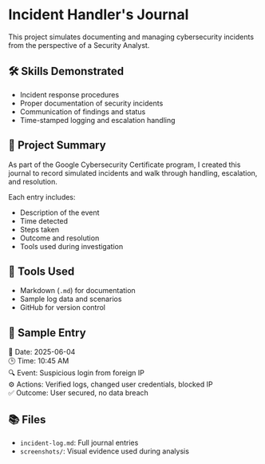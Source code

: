 # Incident Handler's Journal

This project simulates documenting and managing cybersecurity incidents from the perspective of a Security Analyst.

## 🛠️ Skills Demonstrated

- Incident response procedures  
- Proper documentation of security incidents  
- Communication of findings and status  
- Time-stamped logging and escalation handling

## 📄 Project Summary

As part of the Google Cybersecurity Certificate program, I created this journal to record simulated incidents and walk through handling, escalation, and resolution.

Each entry includes:
- Description of the event  
- Time detected  
- Steps taken  
- Outcome and resolution  
- Tools used during investigation

## 🧰 Tools Used

- Markdown (`.md`) for documentation  
- Sample log data and scenarios  
- GitHub for version control

## 📎 Sample Entry
📅 Date: 2025-06-04  
🕒 Time: 10:45 AM  
🔍 Event: Suspicious login from foreign IP  
⚙️ Actions: Verified logs, changed user credentials, blocked IP  
✅ Outcome: User secured, no data breach  

## 📚 Files

- `incident-log.md`: Full journal entries  
- `screenshots/`: Visual evidence used during analysis
